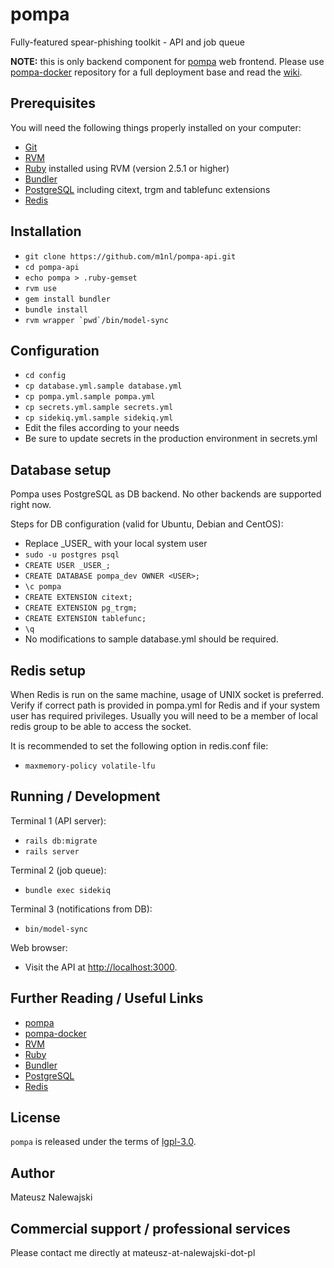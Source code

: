 # pompa

Fully-featured spear-phishing toolkit - API and job queue

**NOTE:** this is only backend component for [pompa](https://github.com/m1nl/pompa) web frontend. Please use [pompa-docker](https://github.com/m1nl/pompa-docker) repository for a full deployment base and read the [wiki](https://github.com/m1nl/pompa/wiki/Getting-Started).

## Prerequisites

You will need the following things properly installed on your computer:

* [Git](https://git-scm.com/)
* [RVM](https://rvm.io/)
* [Ruby](https://www.ruby-lang.org/en/) installed using RVM (version 2.5.1 or higher)
* [Bundler](https://bundler.io/)
* [PostgreSQL](https://www.postgresql.org/) including citext, trgm and tablefunc extensions
* [Redis](https://redis.io/)

## Installation

* `git clone https://github.com/m1nl/pompa-api.git`
* `cd pompa-api`
* `echo pompa > .ruby-gemset`
* `rvm use`
* `gem install bundler`
* `bundle install`
* ``rvm wrapper `pwd`/bin/model-sync``

## Configuration

* `cd config`
* `cp database.yml.sample database.yml`
* `cp pompa.yml.sample pompa.yml`
* `cp secrets.yml.sample secrets.yml`
* `cp sidekiq.yml.sample sidekiq.yml`
* Edit the files according to your needs
* Be sure to update secrets in the production environment in secrets.yml

## Database setup

Pompa uses PostgreSQL as DB backend. No other backends are supported right now.

Steps for DB configuration (valid for Ubuntu, Debian and CentOS):

* Replace \_USER\_ with your local system user
* `sudo -u postgres psql`
* `CREATE USER _USER_;`
* `CREATE DATABASE pompa_dev OWNER <USER>;`
* `\c pompa`
* `CREATE EXTENSION citext;`
* `CREATE EXTENSION pg_trgm;`
* `CREATE EXTENSION tablefunc;`
* `\q`
* No modifications to sample database.yml should be required.

## Redis setup

When Redis is run on the same machine, usage of UNIX socket is preferred. Verify if correct path is provided in pompa.yml for Redis and if your system user has required privileges. Usually you will need to be a member of local redis group to be able to access the socket.

It is recommended to set the following option in redis.conf file:

* `maxmemory-policy volatile-lfu`

## Running / Development

Terminal 1 (API server):

* `rails db:migrate`
* `rails server`

Terminal 2 (job queue):

* `bundle exec sidekiq`

Terminal 3 (notifications from DB):

* `bin/model-sync`

Web browser:

* Visit the API at [http://localhost:3000](http://localhost:3000).

## Further Reading / Useful Links

* [pompa](https://github.com/m1nl/pompa)
* [pompa-docker](https://github.com/m1nl/pompa-docker)
* [RVM](https://rvm.io/)
* [Ruby](https://www.ruby-lang.org/en/)
* [Bundler](https://bundler.io/)
* [PostgreSQL](https://www.postgresql.org/)
* [Redis](https://redis.io/)

## License
`pompa` is released under the terms of [lgpl-3.0](LICENSE).

## Author

Mateusz Nalewajski

## Commercial support / professional services

Please contact me directly at mateusz-at-nalewajski-dot-pl
